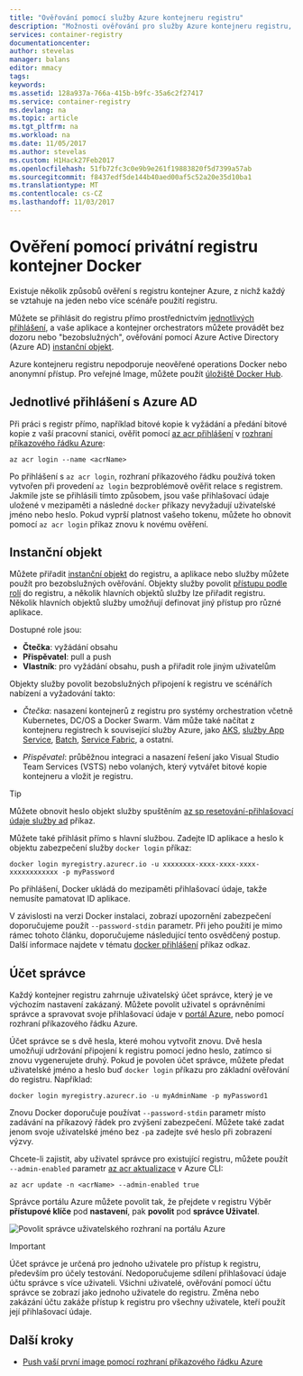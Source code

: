 ```yaml
---
title: "Ověřování pomocí služby Azure kontejneru registru"
description: "Možnosti ověřování pro služby Azure kontejneru registru, včetně služby Azure Active Directory služby přihlášení objekty přímo a registru."
services: container-registry
documentationcenter: 
author: stevelas
manager: balans
editor: mmacy
tags: 
keywords: 
ms.assetid: 128a937a-766a-415b-b9fc-35a6c2f27417
ms.service: container-registry
ms.devlang: na
ms.topic: article
ms.tgt_pltfrm: na
ms.workload: na
ms.date: 11/05/2017
ms.author: stevelas
ms.custom: H1Hack27Feb2017
ms.openlocfilehash: 51fb72fc3c0e9b9e261f19883820f5d7399a57ab
ms.sourcegitcommit: f8437edf5de144b40aed00af5c52a20e35d10ba1
ms.translationtype: MT
ms.contentlocale: cs-CZ
ms.lasthandoff: 11/03/2017
---
```

# <a name="authenticate-with-a-private-docker-container-registry"></a>Ověření pomocí privátní registru kontejner Docker

Existuje několik způsobů ověření s registru kontejner Azure, z nichž každý se vztahuje na jeden nebo více scénáře použití registru.

Můžete se přihlásit do registru přímo prostřednictvím [jednotlivých přihlášení](#individual-login-with-azure-ad), a vaše aplikace a kontejner orchestrators můžete provádět bez dozoru nebo "bezobslužných", ověřování pomocí Azure Active Directory (Azure AD) [ instanční objekt](#service-principal).

Azure kontejneru registru nepodporuje neověřené operations Docker nebo anonymní přístup. Pro veřejné Image, můžete použít [úložiště Docker Hub](https://docs.docker.com/docker-hub/).

## <a name="individual-login-with-azure-ad"></a>Jednotlivé přihlášení s Azure AD

Při práci s registr přímo, například bitové kopie k vyžádání a předání bitové kopie z vaší pracovní stanici, ověřit pomocí [az acr přihlášení](/cli/azure/acr?view=azure-cli-latest#az_acr_login) v [rozhraní příkazového řádku Azure](/cli/azure/install-azure-cli):

```azurecli
az acr login --name <acrName>
```

Po přihlášení s `az acr login`, rozhraní příkazového řádku používá token vytvořen při provedení `az login` bezproblémově ověřit relace s registrem. Jakmile jste se přihlásili tímto způsobem, jsou vaše přihlašovací údaje uložené v mezipaměti a následné `docker` příkazy nevyžadují uživatelské jméno nebo heslo. Pokud vyprší platnost vašeho tokenu, můžete ho obnovit pomocí `az acr login` příkaz znovu k novému ověření.

## <a name="service-principal"></a>Instanční objekt

Můžete přiřadit [instanční objekt](../active-directory/develop/active-directory-application-objects.md) do registru, a aplikace nebo služby můžete použít pro bezobslužných ověřování. Objekty služby povolit [přístupu podle rolí](../active-directory/role-based-access-control-configure.md) do registru, a několik hlavních objektů služby lze přiřadit registru. Několik hlavních objektů služby umožňují definovat jiný přístup pro různé aplikace.

Dostupné role jsou:

  * **Čtečka**: vyžádání obsahu
  * **Přispěvatel**: pull a push
  * **Vlastník**: pro vyžádání obsahu, push a přiřadit role jiným uživatelům

Objekty služby povolit bezobslužných připojení k registru ve scénářích nabízení a vyžadování takto:

  * *Čtečka*: nasazení kontejnerů z registru pro systémy orchestration včetně Kubernetes, DC/OS a Docker Swarm. Vám může také načítat z kontejneru registrech k související služby Azure, jako [AKS](../aks/index.yml), [služby App Service](../app-service/index.yml), [Batch](../batch/index.md), [Service Fabric](/azure/service-fabric/), a ostatní.

  * *Přispěvatel*: průběžnou integraci a nasazení řešení jako Visual Studio Team Services (VSTS) nebo volaných, který vytvářet bitové kopie kontejneru a vložit je registru.

> [!TIP]
> Můžete obnovit heslo objekt služby spuštěním [az sp resetování-přihlašovací údaje služby ad](/cli/azure/ad/sp?view=azure-cli-latest#az_ad_sp_reset_credentials) příkaz.
>

Můžete také přihlásit přímo s hlavní službou. Zadejte ID aplikace a heslo k objektu zabezpečení služby `docker login` příkaz:

```
docker login myregistry.azurecr.io -u xxxxxxxx-xxxx-xxxx-xxxx-xxxxxxxxxxxx -p myPassword
```

Po přihlášení, Docker ukládá do mezipaměti přihlašovací údaje, takže nemusíte pamatovat ID aplikace.

V závislosti na verzi Docker instalaci, zobrazí upozornění zabezpečení doporučujeme použít `--password-stdin` parametr. Při jeho použití je mimo rámec tohoto článku, doporučujeme následující tento osvědčený postup. Další informace najdete v tématu [docker přihlášení](https://docs.docker.com/engine/reference/commandline/login/) příkaz odkaz.

## <a name="admin-account"></a>Účet správce

Každý kontejner registru zahrnuje uživatelský účet správce, který je ve výchozím nastavení zakázaný. Můžete povolit uživatel s oprávněními správce a spravovat svoje přihlašovací údaje v [portál Azure](container-registry-get-started-portal.md#create-a-container-registry), nebo pomocí rozhraní příkazového řádku Azure.

Účet správce se s dvě hesla, které mohou vytvořit znovu. Dvě hesla umožňují udržování připojení k registru pomocí jedno heslo, zatímco si znovu vygenerujete druhý. Pokud je povolen účet správce, můžete předat uživatelské jméno a heslo buď `docker login` příkazu pro základní ověřování do registru. Například:

```
docker login myregistry.azurecr.io -u myAdminName -p myPassword1
```

Znovu Docker doporučuje používat `--password-stdin` parametr místo zadávání na příkazový řádek pro zvýšení zabezpečení. Můžete také zadat jenom svoje uživatelské jméno bez `-p`a zadejte své heslo při zobrazení výzvy.

Chcete-li zajistit, aby uživatel správce pro existující registru, můžete použít `--admin-enabled` parametr [az acr aktualizace](/cli/azure/acr?view=azure-cli-latest#az_acr_update) v Azure CLI:

```azurecli
az acr update -n <acrName> --admin-enabled true
```

Správce portálu Azure můžete povolit tak, že přejdete v registru Výběr **přístupové klíče** pod **nastavení**, pak **povolit** pod **správce Uživatel**.

![Povolit správce uživatelského rozhraní na portálu Azure][auth-portal-01]

> [!IMPORTANT]
> Účet správce je určená pro jednoho uživatele pro přístup k registru, především pro účely testování. Nedoporučujeme sdílení přihlašovací údaje účtu správce s více uživateli. Všichni uživatelé, ověřování pomocí účtu správce se zobrazí jako jednoho uživatele do registru. Změna nebo zakázání účtu zakáže přístup k registru pro všechny uživatele, kteří použít její přihlašovací údaje.
>

## <a name="next-steps"></a>Další kroky

* [Push vaší první image pomocí rozhraní příkazového řádku Azure](container-registry-get-started-azure-cli.md)

<!-- IMAGES -->
[auth-portal-01]: ./media/container-registry-authentication/auth-portal-01.png